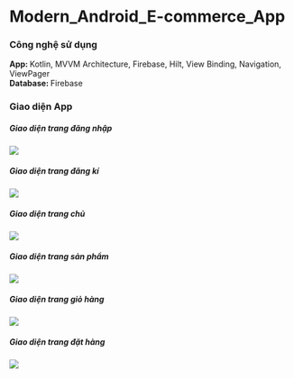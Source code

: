 # Modern_Android_E-commerce_App

<h3>Công nghệ sử dụng</h3>
<b>App: </b> Kotlin, MVVM Architecture, Firebase, Hilt, View Binding,
Navigation, ViewPager
<br />
<b>Database: </b> Firebase

<h3>Giao diện App</h3>

<h5>Giao diện trang đăng nhập</h5>
<img src="images/Login.png"/>
<h5>Giao diện trang đăng kí</h5>
<img src="images/SignUp.png"/>
<h5>Giao diện trang chủ</h5>
<img src="images/Home.png"/>
<h5>Giao diện trang sản phẩm</h5>
<img src="images/Detail.png"/>
<h5>Giao diện trang giỏ hàng</h5>
<img src="images/Cart.png"/>
<h5>Giao diện trang đặt hàng</h5>
<img src="images/Order.png"/>
